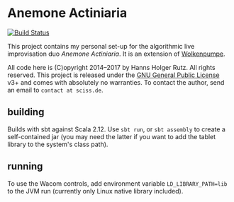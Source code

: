 # Anemone Actiniaria

[![Build Status](https://travis-ci.org/Sciss/AnemoneActiniaria.svg?branch=master)](https://travis-ci.org/Sciss/AnemoneActiniaria)

This project contains my personal set-up for the algorithmic live improvisation duo _Anemone Actiniaria_.
It is an extension of [Wolkenpumpe](https://github.com/Sciss/Wolkenpumpe).

All code here
is (C)opyright 2014&ndash;2017 by Hanns Holger Rutz. All rights reserved. This project is released under the
[GNU General Public License](http://github.com/Sciss/AnemoneActiniaria/blob/master/LICENSE) v3+ and comes with absolutely no warranties.
To contact the author, send an email to `contact at sciss.de`.

## building

Builds with sbt against Scala 2.12. Use `sbt run`, or `sbt assembly` to create a self-contained jar (you may need the
latter if you want to add the tablet library to the system's class path).

## running

To use the Wacom controls, add environment variable `LD_LIBRARY_PATH=lib` to the JVM run
(currently only Linux native library included).